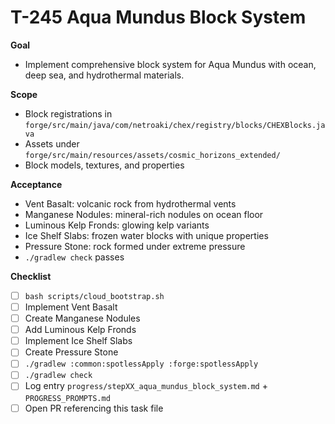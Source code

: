 # T-245 Aqua Mundus Block System

**Goal**

- Implement comprehensive block system for Aqua Mundus with ocean, deep sea, and hydrothermal materials.

**Scope**

- Block registrations in `forge/src/main/java/com/netroaki/chex/registry/blocks/CHEXBlocks.java`
- Assets under `forge/src/main/resources/assets/cosmic_horizons_extended/`
- Block models, textures, and properties

**Acceptance**

- Vent Basalt: volcanic rock from hydrothermal vents
- Manganese Nodules: mineral-rich nodules on ocean floor
- Luminous Kelp Fronds: glowing kelp variants
- Ice Shelf Slabs: frozen water blocks with unique properties
- Pressure Stone: rock formed under extreme pressure
- `./gradlew check` passes

**Checklist**

- [ ] `bash scripts/cloud_bootstrap.sh`
- [ ] Implement Vent Basalt
- [ ] Create Manganese Nodules
- [ ] Add Luminous Kelp Fronds
- [ ] Implement Ice Shelf Slabs
- [ ] Create Pressure Stone
- [ ] `./gradlew :common:spotlessApply :forge:spotlessApply`
- [ ] `./gradlew check`
- [ ] Log entry `progress/stepXX_aqua_mundus_block_system.md` + `PROGRESS_PROMPTS.md`
- [ ] Open PR referencing this task file
